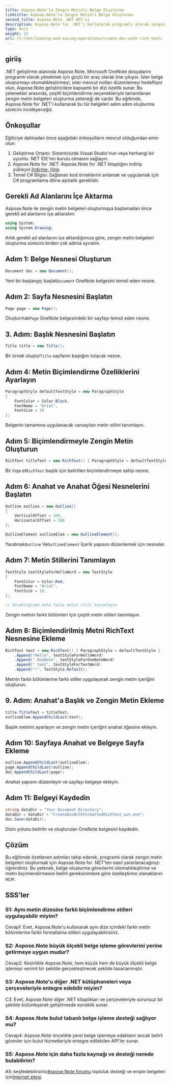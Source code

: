 ```yaml
---
title: Aspose.Note'ta Zengin Metinli Belge Oluşturma
linktitle: Aspose.Note'ta Zengin Metinli Belge Oluşturma
second_title: Aspose.Note .NET API'si
description: Aspose.Note for .NET'i kullanarak programlı olarak zengin metin belgeleri oluşturmayı öğrenin. Kod örnekleri içeren adım adım kılavuz.
type: docs
weight: 12
url: /tr/net/loading-and-saving-operations/create-doc-with-rich-text/
---
```

## giriiş

.NET geliştirme alanında Aspose.Note, Microsoft OneNote dosyalarını programlı olarak yönetmek için güçlü bir araç olarak öne çıkıyor. İster belge oluşturmayı otomatikleştirmeyi, ister mevcut notları düzenlemeyi hedefliyor olun, Aspose.Note geliştiricilere kapsamlı bir dizi özellik sunar. Bu yetenekler arasında, çeşitli biçimlendirme seçenekleriyle tamamlanan zengin metin belgeleri oluşturma yeteneği de vardır. Bu eğitimde, Aspose.Note for .NET'i kullanarak bu tür belgeleri adım adım oluşturma sürecini inceleyeceğiz.

## Önkoşullar

Eğiticiye dalmadan önce aşağıdaki önkoşulların mevcut olduğundan emin olun:

1. Geliştirme Ortamı: Sisteminizde Visual Studio'nun veya herhangi bir uyumlu .NET IDE'nin kurulu olmasını sağlayın.
2.  Aspose.Note for .NET: Aspose.Note for .NET kitaplığını indirip yükleyin.[İndirme: {link](https://releases.aspose.com/note/net/).
3. Temel C# Bilgisi: Sağlanan kod örneklerini anlamak ve uygulamak için C# programlama diline aşinalık gereklidir.

## Gerekli Ad Alanlarını İçe Aktarma

Aspose.Note ile zengin metin belgeleri oluşturmaya başlamadan önce gerekli ad alanlarını içe aktaralım:

```csharp
using System;
using System.Drawing;
```

Artık gerekli ad alanlarını içe aktardığımıza göre, zengin metin belgeleri oluşturma sürecini birden çok adıma ayıralım.

## Adım 1: Belge Nesnesi Oluşturun

```csharp
Document doc = new Document();
```

 Yeni bir başlangıç başlat`Document` OneNote belgesini temsil eden nesne.

## Adım 2: Sayfa Nesnesini Başlatın

```csharp
Page page = new Page();
```

 Oluşturmak`Page` OneNote belgesindeki bir sayfayı temsil eden nesne.

## 3. Adım: Başlık Nesnesini Başlatın

```csharp
Title title = new Title();
```

 Bir örnek oluştur`Title` sayfanın başlığını tutacak nesne.

## Adım 4: Metin Biçimlendirme Özelliklerini Ayarlayın

```csharp
ParagraphStyle defaultTextStyle = new ParagraphStyle
{
    FontColor = Color.Black,
    FontName = "Arial",
    FontSize = 10
};
```

Belgenin tamamına uygulanacak varsayılan metin stilini tanımlayın.

## Adım 5: Biçimlendirmeyle Zengin Metin Oluşturun

```csharp
RichText titleText = new RichText() { ParagraphStyle = defaultTextStyle }.Append("Title!");
```

 Bir inşa et`RichText` başlık için belirtilen biçimlendirmeye sahip nesne.

## Adım 6: Anahat ve Anahat Öğesi Nesnelerini Başlatın

```csharp
Outline outline = new Outline()
{
    VerticalOffset = 100,
    HorizontalOffset = 100
};

OutlineElement outlineElem = new OutlineElement();
```

 Yaratmak`Outline` Ve`OutlineElement` İçerik yapısını düzenlemek için nesneler.

## Adım 7: Metin Stillerini Tanımlayın

```csharp
TextStyle textStyleForHelloWord = new TextStyle
{
    FontColor = Color.Red,
    FontName = "Arial",
    FontSize = 10,
};

// Gerektiğinde daha fazla metin stili tanımlayın
```

Zengin metnin farklı bölümleri için çeşitli metin stilleri tanımlayın.

## Adım 8: Biçimlendirilmiş Metni RichText Nesnesine Ekleme

```csharp
RichText text = new RichText() { ParagraphStyle = defaultTextStyle }
    .Append("Hello", textStyleForHelloWord)
    .Append(" OneNote", textStyleForOneNoteWord)
    .Append(" text", textStyleForTextWord)
    .Append("!", TextStyle.Default);
```

Metnin farklı bölümlerine farklı stiller uygulayarak zengin metin içeriğini oluşturun.

## 9. Adım: Anahat'a Başlık ve Zengin Metin Ekleme

```csharp
title.TitleText = titleText;
outlineElem.AppendChildLast(text);
```

Başlık metnini ayarlayın ve zengin metin içeriğini anahat öğesine ekleyin.

## Adım 10: Sayfaya Anahat ve Belgeye Sayfa Ekleme

```csharp
outline.AppendChildLast(outlineElem);
page.AppendChildLast(outline);
doc.AppendChildLast(page);
```

Anahat yapısını düzenleyin ve sayfayı belgeye ekleyin.

## Adım 11: Belgeyi Kaydedin

```csharp
string dataDir = "Your Document Directory";
dataDir = dataDir + "CreateDocWithFormattedRichText_out.one";
doc.Save(dataDir);
```

Dizin yolunu belirtin ve oluşturulan OneNote belgesini kaydedin.

## Çözüm

Bu eğitimde özetlenen adımları takip ederek, programlı olarak zengin metin belgeleri oluşturmak için Aspose.Note for .NET'ten nasıl yararlanacağınızı öğrendiniz. Bu yetenek, belge oluşturma görevlerini otomatikleştirme ve metin biçimlendirmesini belirli gereksinimlere göre özelleştirme olanaklarını açar.

## SSS'ler

### S1: Aynı metin dizesine farklı biçimlendirme stilleri uygulayabilir miyim?

Cevap1: Evet, Aspose.Note'u kullanarak aynı dize içindeki farklı metin bölümlerine farklı formatlama stilleri uygulayabilirsiniz.

### S2: Aspose.Note büyük ölçekli belge işleme görevlerini yerine getirmeye uygun mudur?

Cevap2: Kesinlikle Aspose.Note, hem küçük hem de büyük ölçekli belge işlemeyi verimli bir şekilde gerçekleştirecek şekilde tasarlanmıştır.

### S3: Aspose.Note'u diğer .NET kütüphaneleri veya çerçeveleriyle entegre edebilir miyim?

C3: Evet, Aspose.Note diğer .NET kitaplıkları ve çerçeveleriyle sorunsuz bir şekilde bütünleşerek geliştirmede esneklik sunar.

### S4: Aspose.Note bulut tabanlı belge işleme desteği sağlıyor mu?

Cevap4: Aspose.Note öncelikle yerel belge işlemeye odaklanır ancak belirli görevler için bulut hizmetleriyle entegre edilebilen API'ler sunar.

### S5: Aspose.Note için daha fazla kaynağı ve desteği nerede bulabilirim?

 A5: keşfedebilirsiniz[Aspose.Note forumu](https://forum.aspose.com/c/note/28) topluluk desteği ve erişim belgeleri için[İnternet sitesi](https://reference.aspose.com/note/net/).